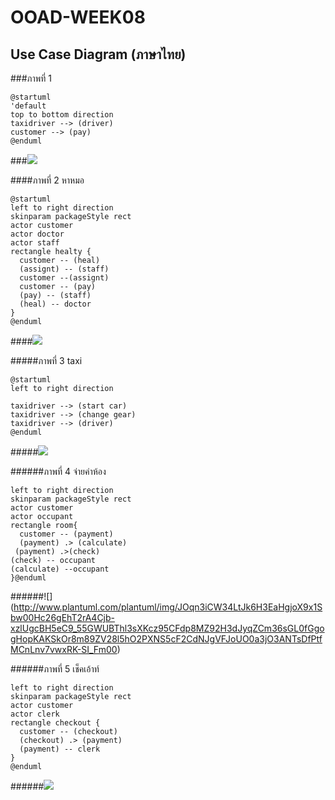 
# OOAD-WEEK08

## Use Case Diagram (ภาษาไทย)
###ภาพที่ 1
```
@startuml
'default
top to bottom direction
taxidriver --> (driver)
customer --> (pay)
@enduml
```
###![](http://www.plantuml.com/plantuml/img/DOp12e0W40Nl-nLxAm_-GlWhcne8wee-e_w-8BeDmp1kG3fcoRI4UCZC86XZAEyAQE6GUlH8MWbofT3J6JjRk_7wiI4_nnl-jibjY5oiuPq-)

####ภาพที่ 2 หาหมอ 
```
@startuml
left to right direction
skinparam packageStyle rect
actor customer
actor doctor
actor staff
rectangle healty {
  customer -- (heal)
  (assignt) -- (staff)
  customer --(assignt)
  customer -- (pay)
  (pay) -- (staff)
  (heal) -- doctor
}
@enduml
```
####![](http://www.plantuml.com/plantuml/img/NOvB3iCW34JtdCBBiCWTUeUUm2A6eF0JE0jKzUu5WYAbgz6CPvxyAeoPJ--48yt04R8rEyDcCocsCOXos90meuU4wa13RwwEe9y5AeuPr5auUihJRh7BD0sljUXb3ARDTaB75Ju2xXciAomzborSi1Hh0ikHZhLyTk_6Fo9X7OIkp_L5xzdyxVi3)

#####ภาพที่ 3 taxi 
```
@startuml
left to right direction

taxidriver --> (start car)
taxidriver --> (change gear)
taxidriver --> (driver)
@enduml
```
#####![](http://www.plantuml.com/plantuml/img/ROqn2e0m303tl2AZ7Ve5wLT26zj0JI56yVcAZheT7CUbpSbyNpjqNXnze4bjZaMCiyjG0ATJYid1XZ7EE3q5PhBmKRcHLiRAV_Bb08crtCCB)

######ภาพที่ 4 จ่ายค่าห้อง
```@startuml
left to right direction
skinparam packageStyle rect
actor customer
actor occupant
rectangle room{
  customer -- (payment)
  (payment) .> (calculate)
 (payment) .>(check)
(check) -- occupant
(calculate) --occupant
}@enduml
```
######![] (http://www.plantuml.com/plantuml/img/JOqn3iCW34LtJk6H3EaHgjoX9x1Sbw00Hc26gEhT2rA4Cjb-xzlUgcBH5eC9_55GWUBThl3sXKcz95CFdp8MZ92H3dJyqZCm36sGL0fGgogHopKAKSkOr8m89ZV28l5hO2PXNS5cF2CdNJgVFJoUO0a3jO3ANTsDfPtfMCnLnv7vwxRK-SI_Fm00)

######ภาพที่ 5 เช็คเอ้าท์ 
```@startuml
left to right direction
skinparam packageStyle rect
actor customer
actor clerk
rectangle checkout {
  customer -- (checkout)
  (checkout) .> (payment)
  (payment) -- clerk
}
@enduml
```
######![](http://www.plantuml.com/plantuml/img/HSuz3iCm20NWdLCmfaDwX2ftw0cGGntBly9uYAhUlROYjnjFtmEnLINH5WC4VYbgHd7sKDoTi56N4rJlKY6XY8MC9yjFFGFZO22ZMT2qgZcop1XOF0odP7lJ76nyReflm5yNrnMNARSE_u3t1ow5piZfaZcFdUlu1pPEU__w2m00)
